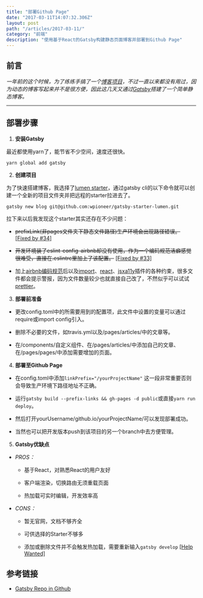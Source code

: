 ```yaml
---
title: "部署Github Page"
date: "2017-03-11T14:07:32.306Z"
layout: post
path: "/articles/2017-03-11/"
category: "前端"
description: "使用基于React的Gatsby构建静态页面博客并部署到Github Page"
---
```


## 前言

*一年前的这个时候，为了练练手搞了一个[博客项目](https://github.com/ShinyLeee/shinyBlog)，不过一直以来都没有用过，因为动态的博客写起来并不是很方便，因此这几天又通过[Gatsby](https://github.com/gatsbyjs/gatsby)搭建了一个简单静态博客。*

---

## 部署步骤

1. **安装Gatsby**

最近都使用yarn了，能节省不少空间，速度还很快。

`yarn global add gatsby`

2. **创建项目**

为了快速搭建博客，我选择了[lumen starter](https://github.com/wpioneer/gatsby-starter-lumen)，通过gatsby cli的以下命令就可以创建一个全新的项目文件夹并把远程的starter拉进去了。

`gatsby new blog git@github.com:wpioneer/gatsby-starter-lumen.git`

拉下来以后我发现这个starter其实还存在不少问题：

- ~~prefixLink(非pages文件夹下静态文件路径)生产环境会出现路径错误。~~ [[Fixed by #34]](https://github.com/wpioneer/gatsby-starter-lumen/pull/34)

- ~~开发环境装了eslint-config-airbnb却没有使用，作为一个编码规范洁癖感觉很难受，直接在.eslintrc里加上了该配置。~~ [[Fixed by #33]](https://github.com/wpioneer/gatsby-starter-lumen/pull/33)

- 加上[airbnb编码规范](https://github.com/airbnb/javascript)后以及[import](https://github.com/benmosher/eslint-plugin-import)、[react](https://github.com/yannickcr/eslint-plugin-react)、[jsxa11y](https://github.com/evcohen/eslint-plugin-jsx-a11y)插件的各种约束，很多文件都会提示警报，因为文件数量较少也就直接自己改了，不然似乎可以试试[prettier](https://github.com/prettier/prettier)。

3. **部署前准备**

- 更改config.toml中的所需要用到的配置项，此文件中设置的变量可以通过require或import config引入。

- 删除不必要的文件，如travis.yml以及/pages/articles/中的文章等。

- 在/components/自定义组件、在/pages/articles/中添加自己的文章、在/pages/pages/中添加需要增加的页面。

4. **部署至Github Page**

- 在config.toml中添加`linkPrefix="/yourProjectName"`
这一段非常重要否则会导致生产环境下路径地址不正确。

- 运行`gatsby build --prefix-links && gh-pages -d public`或直接`yarn run deploy`。

- 然后打开yourUsername/github.io/yourProjectName/可以发现部署成功。

- 当然也可以把开发版本push到该项目的另一个branch中去方便管理。

5. **Gatsby优缺点**

- *PROS：*

  - 基于React，对熟悉React的用户友好

  - 客户端渲染，切换路由无须重载页面

  - 热加载可实时编辑，开发效率高

- *CONS：*

  - 暂无官网，文档不够齐全

  - 可供选择的Starter不够多

  - 添加或删除文件并不会触发热加载，需要重新输入`gatsby develop` [[Help Wanted]](https://github.com/webpack/webpack/issues/1162)

## 参考链接

- [Gatsby Repo in Github](https://github.com/gatsbyjs/gatsby)

